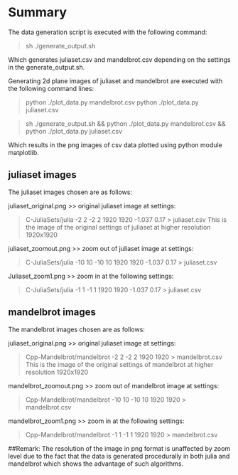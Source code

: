 # Summary

The data generation script is executed with the following command: 
> sh ./generate_output.sh

Which generates juliaset.csv and mandelbrot.csv depending on the settings in the generate_output.sh.

Generating 2d plane images of juliaset and mandelbrot are executed with the following command lines: 
>python ./plot_data.py mandelbrot.csv
>python ./plot_data.py juliaset.csv

>sh ./generate_output.sh && python ./plot_data.py mandelbrot.csv && python ./plot_data.py juliaset.csv

Which results in the png images of csv data plotted using python module matplotlib. 

	
## juliaset images
The juliaset images chosen are as follows:

juliaset_original.png >> original juliaset image at settings: 
>C-JuliaSets/julia -2 2 -2 2 1920 1920 -1.037 0.17 > juliaset.csv
This is the image of the original settings of juliaset at higher resolution 1920x1920

juliaset_zoomout.png >> zoom out of juliaset image at settings: 
>C-JuliaSets/julia -10 10 -10 10 1920 1920 -1.037 0.17 > juliaset.csv

Juliaset_zoom1.png >> zoom in at the following settings: 
>C-JuliaSets/julia -1 1 -1 1 1920 1920 -1.037 0.17 > juliaset.csv

## mandelbrot images
The mandelbrot images chosen are as follows:

juliaset_original.png >> original juliaset image at settings: 
>Cpp-Mandelbrot/mandelbrot -2 2 -2 2 1920 1920 > mandelbrot.csv
This is the image of the original settings of mandelbrot at higher resolution 1920x1920

mandelbrot_zoomout.png >> zoom out of mandelbrot image at settings: 
>Cpp-Mandelbrot/mandelbrot -10 10 -10 10 1920 1920 > mandelbrot.csv

mandelbrot_zoom1.png >> zoom in at the following settings: 
>Cpp-Mandelbrot/mandelbrot -1 1 -1 1 1920 1920 > mandelbrot.csv


##Remark: 
The resolution of the image in png format is unaffected by zoom level due to the fact that the data is generated procedurally in both julia and mandelbrot which shows the advantage of such algorithms. 

